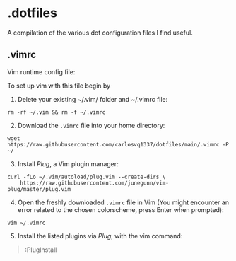 # .dotfiles

A compilation of the various dot configuration files I find useful.

## .vimrc

Vim runtime config file:

To set up vim with this file begin by

1. Delete your existing ~/.vim/ folder and ~/.vimrc file:

```
rm -rf ~/.vim && rm -f ~/.vimrc
```  

2. Download the `.vimrc` file into your home directory:

```
wget https://raw.githubusercontent.com/carlosvq1337/dotfiles/main/.vimrc -P ~/
```
3. Install *Plug*, a Vim plugin manager:

```
curl -fLo ~/.vim/autoload/plug.vim --create-dirs \
    https://raw.githubusercontent.com/junegunn/vim-plug/master/plug.vim
```
4. Open the freshly downloaded `.vimrc` file in Vim (You might encounter an error related to the chosen colorscheme, press Enter when prompted):
```
vim ~/.vimrc
```
5. Install the listed plugins via *Plug*, with the vim command:

> :PlugInstall

